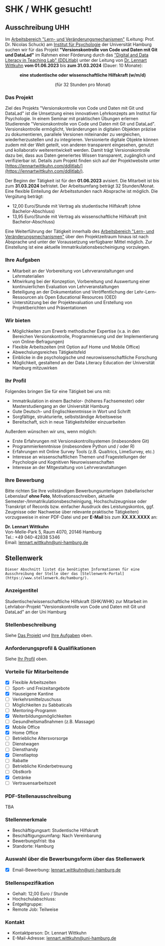 # SHK / WHK gesucht!

## Ausschreibung UHH

Im [Arbeitsbereich "Lern- und Veränderungsmechanismen"](https://www.psy.uni-hamburg.de/arbeitsbereiche/lern-und-veraenderungsmechanismen.html) (Leitung: Prof. Dr. Nicolas Schuck) am [Institut für Psychologie](https://www.psy.uni-hamburg.de/) der Universität Hamburg  suchen wir für das Projekt **"Versionskontrolle von Code und Daten mit Git und DataLad"** im Rahmen einer Förderung durch das ["Digital and Data Literacy in Teaching Lab" (DDLitlab)](https://www.isa.uni-hamburg.de/ddlitlab/data-literacy-lehrlabor/projektfoerderung.html) unter der Leitung von [Dr. Lennart Wittkuhn](https://lennartwittkuhn.com/) **vom 01.06.2023** bis **zum 31.03.2024** (Dauer: 10 Monate):

<p style="text-align: center;"><b>eine studentische oder wissenschaftliche Hilfskraft (w/m/d)</b></p>
<p style="text-align: center;">(für 32 Stunden pro Monat)</p>

### Das Projekt

Ziel des Projekts "Versionskontrolle von Code und Daten mit Git und DataLad" ist die Umsetzung eines innovativen Lehrkonzepts am Institut für Psychologie.
In einem Seminar mit praktischen Übungen erlernen Studierende "Versionskontrolle von Code und Daten mit Git und DataLad".
Versionskontrolle ermöglicht, Veränderungen in digitalen Objekten präzise zu dokumentieren, parallele Versionen miteinander zu vergleichen, wiederherzustellen und zu integrieren.
Versionierte digitale Objekte können zudem mit der Welt geteilt, von anderen transparent eingesehen, genutzt und kollaborativ weiterentwickelt werden.
Damit trägt Versionskontrolle dazu bei, dass aus Daten generiertes Wissen transparent, zugänglich und verifizierbar ist.
Details zum Projekt finden sich auf der Projektwebsite unter [https://lennartwittkuhn.com/ddlitlab/](https://lennartwittkuhn.com/ddlitlab/).

Der Beginn der Tätigkeit ist für den **01.06.2023** avisiert.
Die Mitarbeit ist bis zum **31.03.2024** befristet.
Der Arbeitsumfang beträgt 32 Stunden/Monat.
Eine flexible Einteilung der Arbeitsstunden nach Absprache ist möglich.
Die Vergütung beträgt:

- 12,00 Euro/Stunde mit Vertrag als studentische Hilfskraft (ohne Bachelor-Abschluss)
- 13,95 Euro/Stunde mit Vertrag als wissenschaftliche Hilfskraft (mit Bachelor-Abschluss)

Eine Weiterführung der Tätigkeit innerhalb des [Arbeitsbereich "Lern- und Veränderungsmechanismen"](https://www.psy.uni-hamburg.de/arbeitsbereiche/lern-und-veraenderungsmechanismen.html) über den Projektzeitraum hinaus ist nach Absprache und unter der Voraussetzung verfügbarer Mittel möglich.
Zur Einstellung ist eine aktuelle Immatrikulationsbescheinigung vorzulegen.

### Ihre Aufgaben

- Mitarbeit an der Vorbereitung von Lehrveranstaltungen und Lehrmaterialien
- Mitwirkung bei der Konzeption, Vorbereitung und Auswertung einer kontinuierlichen Evaluation von Lehrveranstaltungen
- Beteiligung an der Dokumentation und Veröffentlichung der Lehr-Lern-Ressourcen als Open Educational Resources (OED)
- Unterstützung bei der Projektevaluation und Erstellung von Projektberichten und Präsentationen

### Wir bieten

- Möglichkeiten zum Erwerb methodischer Expertise (v.a. in den Bereichen Versionskontrolle, Programmierung und der Implementierung von Online-Befragungen)
- Flexible Arbeitszeiten (mit Option auf Home und Mobile Office)
- Abwechslungsreiches Tätigkeitsfeld
- Einblicke in die psychologische und neurowissenschaftliche Forschung
- Möglichkeit, gestaltend an der Data Literacy Education der Universität Hamburg mitzuwirken

### Ihr Profil

Folgendes bringen Sie für eine Tätigkeit bei uns mit:

- Immatrikulation in einem Bachelor- (höheres Fachsemester) oder Masterstudiengang an der Universität Hamburg
- Gute Deutsch- und Englischkenntnisse in Wort und Schrift
- Sorgfältige, strukturierte, selbstständige Arbeitsweise
- Bereitschaft, sich in neue Tätigkeitsfelder einzuarbeiten

Außerdem wünschen wir uns, wenn möglich:

- Erste Erfahrungen mit Versionskontrollsystemen (insbesondere Git)
- Programmierkenntnisse (insbesondere Python und / oder R)
- Erfahrungen mit Online Survey Tools (z.B. Qualtrics, LimeSurvey, etc.)
- Interesse an wissenschaftlichen Themen und Fragestellungen der Psychologie und Kognitiven Neurowissenschaften
- Interesse an der Mitgestaltung von Lehrveranstaltungen

### Ihre Bewerbung

Bitte richten Sie Ihre vollständigen Bewerbungsunterlagen (tabellarischer Lebenslauf **ohne Foto**, Motivationsschreiben, aktuelle Semester-/Immatrikulationsbescheinigung, Hochschulzeugnisse oder Transkript of Records bzw. einfacher Ausdruck des Leistungskontos, ggf. Zeugnisse oder Nachweise über relevante praktische Tätigkeiten) vorzugsweise in einer PDF-Datei und per **E-Mail** bis zum **XX.XX.XXXX** an:

**Dr. Lennart Wittkuhn**</br>
Von-Melle-Park 5, Raum 4070, 20146 Hamburg</br>
Tel.: +49 040-42838 5346</br>
Email: [lennart.wittkuhn@uni-hamburg.de](mailto:lennart.wittkuhn@uni-hamburg.de)

## Stellenwerk

```{note}
Dieser Abschnitt listet die benötigten Informationen für eine Ausschreibung der Stelle über das [Stellenwerk-Portal](https://www.stellenwerk.de/hamburg/).
```

### Anzeigentitel

Studentische/wissenschaftliche Hilfskraft (SHK/WHK) zur Mitarbeit im Lehrlabor-Projekt "Versionskontrolle von Code und Daten mit Git und DataLad" an der Uni Hamburg

### Stellenbeschreibung

Siehe [Das Projekt](#das-projekt) und [Ihre Aufgaben](#ihre-aufgaben) oben.

### Anforderungsprofil & Qualifikationen

Siehe [Ihr Profil](#ihr-profil) oben.

### Vorteile für Mitarbeitende

- [x] Flexible Arbeitszeiten
- [ ] Sport- und Freizeitangebote
- [x] Hauseigene Kantine
- [ ] Verkehrsmittelzuschuss
- [ ] Möglichkeiten zu Sabbaticals
- [ ] Mentoring-Programm
- [x] Weiterbildungsmöglichkeiten
- [ ] Gesundheitsmaßnahmen (z.B. Massage)
- [x] Mobile Office
- [x] Home Office
- [ ] Betriebliche Altersvorsorge
- [ ] Dienstwagen
- [ ] Diensthandy
- [x] Dienstlaptop
- [ ] Rabatte
- [ ] Betriebliche Kinderbetreuung
- [ ] Obstkorb
- [x] Getränke
- [ ] Vertrauensarbeitszeit

### PDF-Stellenausschreibung

TBA

### Stellenmerkmale

- Beschäftigungsart: Studentische Hilfskraft
- Beschäftigungsumfang: Nach Vereinbarung
- Bewerbungsfrist: tba
- Standorte: Hamburg

### Auswahl über die Bewerbungsform über das Stellenwerk

- [x] Email-Bewerbung: [lennart.wittkuhn@uni-hamburg.de](mailto:lennart.wittkuhn@uni-hamburg.de)

### Stellenspezifikation

- Gehalt: 12,00 Euro / Stunde
- Hochschulabschluss:
- Entgeltgruppe:
- Remote Job: Teilweise

### Kontakt

- Kontaktperson: Dr. Lennart Wittkuhn
- E-Mail-Adresse: [lennart.wittkuhn@uni-hamburg.de](mailto:lennart.wittkuhn@uni-hamburg.de)